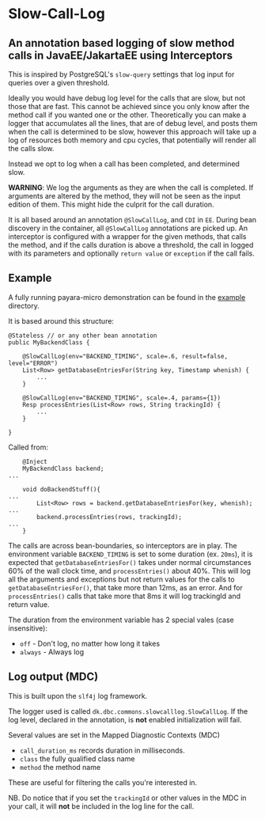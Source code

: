 # Slow-Call-Log

## An annotation based logging of slow method calls in JavaEE/JakartaEE using Interceptors

This is inspired by PostgreSQL's `slow-query` settings that log input for queries over a given threshold.

Ideally you would have debug log level for the calls that are slow, but not those that are fast. This cannot be achieved since you only know after the method call if you wanted one or the other. Theoretically you can make a logger that accumulates all the lines, that are of debug level, and posts them when the call is determined to be slow, however this approach will take up a log of resources both memory and cpu cycles, that potentially will render all the calls slow.

Instead we opt to log when a call has been completed, and determined slow.

__WARNING__: We log the arguments as they are when the call is completed. If arguments are altered by the method, they will not be seen as the input edition of them. This might hide the culprit for the call duration.

It is all based around an annotation `@SlowCallLog`, and `CDI` in `EE`. During bean discovery in the container, all `@SlowCallLog` annotations are picked up. An interceptor is configured with a wrapper for the given methods, that calls the method, and if the calls duration is above a threshold, the call in logged with its parameters and optionally `return value` or `exception` if the call fails.

## Example

A fully running payara-micro demonstration can be found in the [example](example) directory.

It is based around this structure:

```
@Stateless // or any other bean annotation
public MyBackendClass {

    @SlowCallLog(env="BACKEND_TIMING", scale=.6, result=false, level="ERROR")
    List<Row> getDatabaseEntriesFor(String key, Timestamp whenish) {
        ...
    }

    @SlowCallLog(env="BACKEND_TIMING", scale=.4, params={1})
    Resp processEntries(List<Row> rows, String trackingId) {
        ...
    }

}
```

Called from:

```
    @Inject
    MyBackendClass backend;
...

    void doBackendStuff(){
...
        List<Row> rows = backend.getDatabaseEntriesFor(key, whenish);
...
        backend.processEntries(rows, trackingId);
...
    }

```

The calls are across bean-boundaries, so interceptors are in play. The environment variable `BACKEND_TIMING` is set to some duration (ex. `20ms`), it is expected that `getDatabaseEntriesFor()` takes under normal circumstances 60% of the wall clock time, and `processEntries()` about 40%.
This will log all the arguments and exceptions but not return values for the calls to `getDatabaseEntriesFor()`, that take more than 12ms, as an error.
And for `processEntries()` calls that take more that 8ms it will log trackingId and return value.

The duration from the environment variable has 2 special vales (case insensitive):

 * `off` - Don't log, no matter how long it takes
 * `always` - Always log

## Log output (MDC)

This is built upon the `slf4j` log framework.

The logger used is called `dk.dbc.commons.slowcalllog.SlowCallLog`. If the log level, declared in the annotation, is __not__ enabled initialization will fail.

Several values are set in the Mapped Diagnostic Contexts (MDC)

 * `call_duration_ms` records duration in milliseconds.
 * `class` the fully qualified class name
 * `method` the method name

These are useful for filtering the calls you're interested in.

NB. Do notice that if you set the `trackingId` or other values in the MDC in your call, it will __not__ be included in the log line for the call.